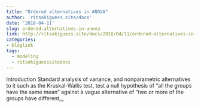 ```yaml
---
title: "Ordered alternatives in ANOVA"
author: 'ritsokiguess.site/docs'
date: '2018-04-11'
slug: ordered-alternatives-in-anova
link: http://ritsokiguess.site/docs/2018/04/11/ordered-alternatives-in-anova/
categories:
- bloglink
tags:
  - modeling
  - ritsokiguesssitedocs
---
```


Introduction Standard analysis of variance, and nonparametric alternatives to it such as the Kruskal-Wallis test, test a null hypothesis of “all the groups have the same mean” against a vague alternative of “two or more of the groups have different[... <i class="fas fa-external-link-alt"></i>](http://ritsokiguess.site/docs/2018/04/11/ordered-alternatives-in-anova/)

